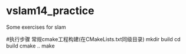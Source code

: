 # vslam14_practice
Some exercises for slam

#执行步骤
常规cmake工程构建(在CMakeLists.txt同级目录)
mkdir build
cd build
cmake ..
make
